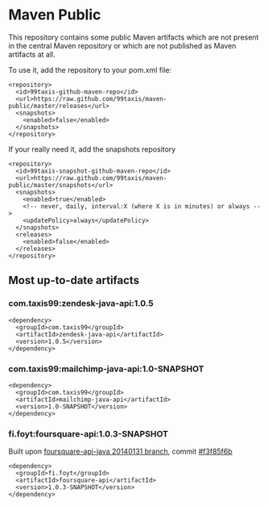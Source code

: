 Maven Public
============

This repository contains some public Maven artifacts
which are not present in the central Maven repository
or which are not published as Maven artifacts at all.

To use it, add the repository to your pom.xml file:


    <repository>
      <id>99taxis-github-maven-repo</id>
      <url>https://raw.github.com/99taxis/maven-public/master/releases</url>
      <snapshots>
        <enabled>false</enabled>
      </snapshots>
    </repository>

If your really need it, add the snapshots repository


    <repository>
      <id>99taxis-snapshot-github-maven-repo</id>
      <url>https://raw.github.com/99taxis/maven-public/master/snapshots</url>
      <snapshots>
        <enabled>true</enabled>
        <!-- never, daily, interval:X (where X is in minutes) or always -->
        <updatePolicy>always</updatePolicy>
      </snapshots>
      <releases>
        <enabled>false</enabled>
      </releases>
    </repository>

## Most up-to-date artifacts

### com.taxis99:zendesk-java-api:1.0.5


    <dependency>
      <groupId>com.taxis99</groupId>
      <artifactId>zendesk-java-api</artifactId>
      <version>1.0.5</version>
    </dependency>

### com.taxis99:mailchimp-java-api:1.0-SNAPSHOT


    <dependency>
      <groupId>com.taxis99</groupId>
      <artifactId>mailchimp-java-api</artifactId>
      <version>1.0-SNAPSHOT</version>
    </dependency>

### fi.foyt:foursquare-api:1.0.3-SNAPSHOT

Built upon [foursquare-api-java 20140131 branch](https://github.com/clinejj/foursquare-api-java/tree/20140131), commit [#f3f85f6b](https://github.com/clinejj/foursquare-api-java/commit/f3f85f6b66ffccb5eb8a50daa0aa016bffc6155d)
    
    <dependency>
      <groupId>fi.foyt</groupId>
      <artifactId>foursquare-api</artifactId>
      <version>1.0.3-SNAPSHOT</version>
    </dependency>
